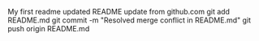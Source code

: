 My first readme updated
README update from github.com
git add README.md
git commit -m "Resolved merge conflict in README.md"
git push  origin README.md


